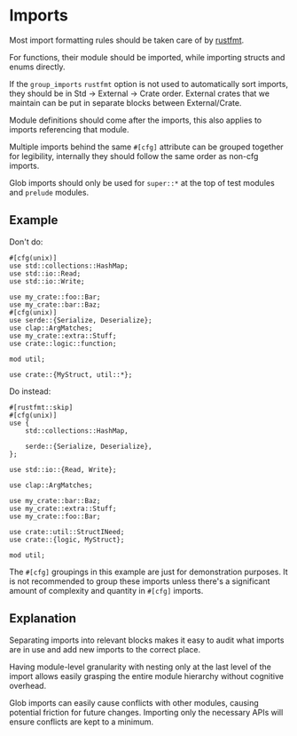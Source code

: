 # Imports

Most import formatting rules should be taken care of by [rustfmt](rustfmt.md).

For functions, their module should be imported, while importing structs and
enums directly.

If the `group_imports` `rustfmt` option is not used to automatically sort
imports, they should be in Std -> External -> Crate order. External crates that
we maintain can be put in separate blocks between External/Crate.

Module definitions should come after the imports, this also applies to imports
referencing that module.

Multiple imports behind the same `#[cfg]` attribute can be grouped together for
legibility, internally they should follow the same order as non-cfg imports.

Glob imports should only be used for `super::*` at the top of test modules and
`prelude` modules.

## Example

Don't do:

```rust,ignore
#[cfg(unix)]
use std::collections::HashMap;
use std::io::Read;
use std::io::Write;

use my_crate::foo::Bar;
use my_crate::bar::Baz;
#[cfg(unix)]
use serde::{Serialize, Deserialize};
use clap::ArgMatches;
use my_crate::extra::Stuff;
use crate::logic::function;

mod util;

use crate::{MyStruct, util::*};
```

Do instead:


```rust,ignore
#[rustfmt::skip]
#[cfg(unix)]
use {
    std::collections::HashMap,

    serde::{Serialize, Deserialize},
};

use std::io::{Read, Write};

use clap::ArgMatches;

use my_crate::bar::Baz;
use my_crate::extra::Stuff;
use my_crate::foo::Bar;

use crate::util::StructINeed;
use crate::{logic, MyStruct};

mod util;
```

The `#[cfg]` groupings in this example are just for demonstration purposes. It
is not recommended to group these imports unless there's a significant amount of
complexity and quantity in `#[cfg]` imports.

## Explanation

Separating imports into relevant blocks makes it easy to audit what imports are
in use and add new imports to the correct place.

Having module-level granularity with nesting only at the last level of the
import allows easily grasping the entire module hierarchy without cognitive
overhead.

Glob imports can easily cause conflicts with other modules, causing potential
friction for future changes. Importing only the necessary APIs will ensure
conflicts are kept to a minimum.

